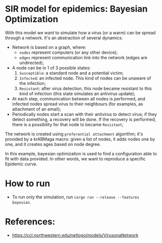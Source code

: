 # SIR model for epidemics: Bayesian Optimization

With this model we want to simulate how a virus (or a warm) can be spread through a network. It's an abstraction of several dynamics:
- Network is based on a graph, where:
  - `nodes` represent computers (or any other device);
  - `edges` represent communication link into the network (edges are undirected);
- A node can be in 1 of 3 possible states:
  1. `Susceptible`: a standard node and a potential victim;
  2. `Infected`: an infected node. This kind of nodes can be unaware of the infection;
  3. `Resistant`: after virus detection, this node became resistant to this kind of infection (this state simulates an antivirus update);
- At each step, communication between all nodes is performed, and infected nodes spread virus to their neighbours (for examples, as attachment of an email);
- Periodically nodes start a scan with their antivirus to detect virus; if they detect something, a recovery will be done. If the recovery is performed, there is a possibility for that node to became `Resistant`;

The network is created using `preferential attachment` algorithm; it's provided by a krABMaga macro: given a list of nodes, it adds nodes one by one, and it creates ages based on node degree.

In this example, bayesian optimization is used to find a configuration able to fit with data provided. In other words, we want to reproduce a specific Epidemic curve.

# How to run
- To run only the simulation, run `cargo run --release --features bayesian`.
  
# References:
- https://ccl.northwestern.edu/netlogo/models/VirusonaNetwork
